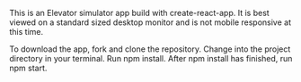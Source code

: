 This is an Elevator simulator app build with create-react-app. It is best viewed on a standard sized desktop monitor and is not mobile responsive at this time.

To download the app, fork and clone the repository. Change into the project directory in your terminal. Run npm install. After npm install has finished, run npm start.
